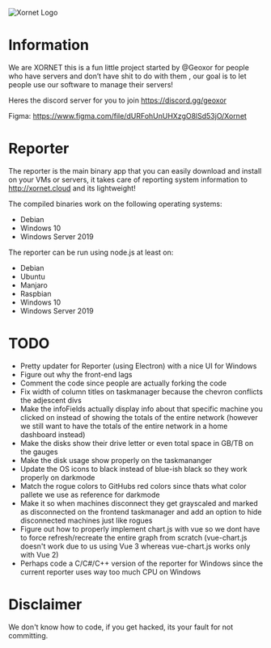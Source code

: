 ![Xornet Logo](https://cdn.discordapp.com/attachments/806300597338767450/840561743804891166/unknown.png)

# Information
We are XORNET this is a fun little project started by @Geoxor for people who have servers and don’t have shit to do with them , our goal is to let people use our software to manage their servers!

Heres the discord server for you to join
https://discord.gg/geoxor

Figma:
https://www.figma.com/file/dURFohUnUHXzgO8lSd53jO/Xornet

# Reporter
The reporter is the main binary app that you can easily download and install on your VMs or servers, it takes care of reporting system information to http://xornet.cloud and its lightweight!

The compiled binaries work on the following operating systems:
  - Debian
  - Windows 10
  - Windows Server 2019

The reporter can be run using node.js at least on:
  - Debian
  - Ubuntu
  - Manjaro
  - Raspbian
  - Windows 10
  - Windows Server 2019
 
# TODO
- Pretty updater for Reporter (using Electron) with a nice UI for Windows
- Figure out why the front-end lags
- Comment the code since people are actually forking the code
- Fix width of column titles on taskmanager because the chevron conflicts the adjescent divs
- Make the infoFields actually display info about that specific machine you clicked on instead of showing the totals of the entire network (however we still want to have the totals of the entire network in a home dashboard instead)
- Make the disks show their drive letter or even total space in GB/TB on the gauges
- Make the disk usage show properly on the taskmananger
- Update the OS icons to black instead of blue-ish black so they work properly on darkmode
- Match the rogue colors to GitHubs red colors since thats what color pallete we use as reference for darkmode
- Make it so when machines disconnect they get grayscaled and marked as disconnected on the frontend taskmanager and add an option to hide disconnected machines just like rogues
- Figure out how to properly implement chart.js with vue so we dont have to force refresh/recreate the entire graph from scratch (vue-chart.js doesn't work due to us using Vue 3 whereas vue-chart.js works only with Vue 2)
- Perhaps code a C/C#/C++ version of the reporter for Windows since the current reporter uses way too much CPU on Windows
  
# Disclaimer
We don't know how to code, if you get hacked, its your fault for not committing.
